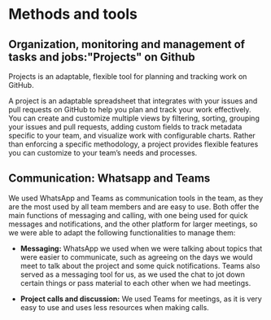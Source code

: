 # Methods and tools
## Organization, monitoring and management of tasks and jobs:"Projects" on Github
Projects is an adaptable, flexible tool for planning and tracking work on GitHub.

A project is an adaptable spreadsheet that integrates with your issues and pull requests on GitHub to help you plan and track your work effectively. You can create and customize multiple views by filtering, sorting, grouping your issues and pull requests, adding custom fields to track metadata specific to your team, and visualize work with configurable charts. Rather than enforcing a specific methodology, a project provides flexible features you can customize to your team’s needs and processes.

## Communication: Whatsapp and Teams

We used WhatsApp and Teams as communication tools in the team, as they are the most used by all team members and are easy to use. Both offer the main functions of messaging and calling, with one being used for quick messages and notifications, and the other platform for larger meetings, so we were able to adapt the following functionalities to manage them:

* **Messaging:** WhatsApp we used when we were talking about topics that were easier to communicate, such as agreeing on the days we would meet to talk about the project and some quick notifications.  Teams also served as a messaging tool for us, as we used the chat to jot down certain things or pass material to each other when we had meetings. 

* **Project calls and discussion:** We used Teams for meetings, as it is very easy to use and uses less resources when making calls.
